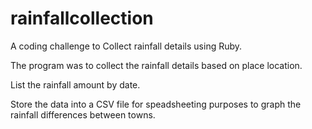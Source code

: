 # rainfallcollection

A coding challenge to Collect rainfall details using Ruby.

The program was to collect the rainfall details based on place location.

List the rainfall amount by date.

Store the data into a CSV file for speadsheeting purposes to graph the rainfall differences between towns.
